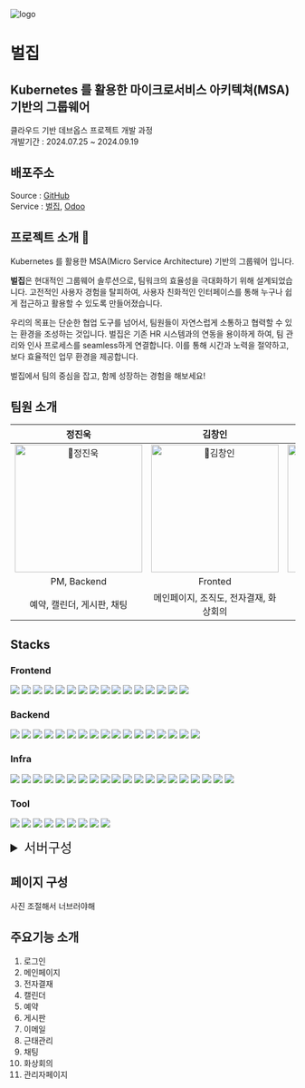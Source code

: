![logo](https://github.com/user-attachments/assets/55e25131-bcf8-4c13-bf4f-67a816754d4d)
# 벌집
## Kubernetes 를 활용한 마이크로서비스 아키텍쳐(MSA) 기반의 그룹웨어
클라우드 기반 데브옵스 프로젝트 개발 과정\
개발기간 : 2024.07.25 ~ 2024.09.19

## 배포주소
Source : [GitHub](https://github.com/groupBee)\
Service : [벌집](https://groupbee.co.kr), [Odoo](https://hr.groupbee.co.kr)

## 프로젝트 소개 🐝
Kubernetes 를 활용한 MSA(Micro Service Architecture) 기반의 그룹웨어 입니다.

**벌집**은 현대적인 그룹웨어 솔루션으로, 팀워크의 효율성을 극대화하기 위해 설계되었습니다. 고전적인 사용자 경험을 탈피하여, 사용자 친화적인 인터페이스를 통해 누구나 쉽게 접근하고 활용할 수 있도록 만들어졌습니다.

우리의 목표는 단순한 협업 도구를 넘어서, 팀원들이 자연스럽게 소통하고 협력할 수 있는 환경을 조성하는 것입니다. 벌집은 기존 HR 시스템과의 연동을 용이하게 하여, 팀 관리와 인사 프로세스를 seamless하게 연결합니다. 이를 통해 시간과 노력을 절약하고, 보다 효율적인 업무 환경을 제공합니다.

벌집에서 팀의 중심을 잡고, 함께 성장하는 경험을 해보세요!

## 팀원 소개
|정진욱|김창인|박보민|손가원|신완철|황재웅|
|:-:|:-:|:-:|:-:|:-:|:-:|
|<img src="https://github.com/user-attachments/assets/32bc3037-92c0-488e-8b73-434cc747ef0f" alt="정진욱" width="225" />|<img src="https://github.com/user-attachments/assets/1856d47d-a062-49c0-9c5b-cb39e6bda50e" alt="김창인" width="225" />|<img src="https://github.com/user-attachments/assets/733e3700-87b7-4582-9a8b-202707a0da8a" alt="박보민" width="225" />|<img src="https://github.com/user-attachments/assets/fb7f848d-27ce-4d85-a5db-9932b916a044" alt="손가원" width="225" />|<img src="https://github.com/user-attachments/assets/51d4fffa-285e-4404-be6f-8bb000b8e8fb" alt="신완철" width="225" />|<img src="https://github.com/user-attachments/assets/bb0bf882-b748-40e7-846f-af09bd3bf1f5" alt="황재웅" width="225" />|
|PM, Backend|Fronted|DevOps|Backend|Fronted|Fronted|
|예약, 캘린더, 게시판, 채팅|메인페이지, 조직도, 전자결재, 화상회의|로그인|전자결재, 이메일, 채팅|게시판|예약, 메인페이지, 관리자페이지, 화상회의|

## Stacks
### Frontend
<p>
    <img src="https://img.shields.io/badge/Vite-646CFF?style=flat-square&logo=vite&logoColor=white"/>
    <img src="https://img.shields.io/badge/Mui-007FFF?style=flat-square&logo=mui&logoColor=white"/>
    <img src="https://img.shields.io/badge/OpenVidu-1ABC9C?style=flat-square&logo=openvidu&logoColor=white"/>
    <img src="https://img.shields.io/badge/Zustand-433e38?style=flat-square&logo=zustand&logoColor=white"/>
    <img src="https://img.shields.io/badge/JavaScript-F7DF1E?style=flat-square&logo=JavaScript&logoColor=black"/>
    <img src="https://img.shields.io/badge/CSS-1572B6?style=flat-square&logo=css3&logoColor=white"/>
    <img src="https://img.shields.io/badge/NPM-CB3837?style=flat-square&logo=npm&logoColor=white"/>
    <img src="https://img.shields.io/badge/FullCalendar-4285F4?style=flat-square&logo=google-calendar&logoColor=white"/>
    <img src="https://img.shields.io/badge/Quill-333333?style=flat-square&logo=quill&logoColor=white"/>
    <img src="https://img.shields.io/badge/Bootstrap-7952B3?style=flat-square&logo=bootstrap&logoColor=white"/>
    <img src="https://img.shields.io/badge/Axios-5A29E4?style=flat-square&logo=axios&logoColor=white"/>
    <img src="https://img.shields.io/badge/Dropzone-8742f5?style=flat-square&logo=&logoColor=white"/>
    <img src="https://img.shields.io/badge/OpenWeather-EA7600?style=flat-square&logo=openweathermap&logoColor=white"/>
    <img src="https://img.shields.io/badge/React_Router-CA4245?style=flat-square&logo=react-router&logoColor=white"/>
    <img src="https://img.shields.io/badge/WebSocket-000000?style=flat-square&logo=websocket&logoColor=white"/>
    <img src="https://img.shields.io/badge/SweetAlert2-555555?style=flat-square&logoColor=white"/>

</p>

### Backend
<p>
    <img src="https://img.shields.io/badge/Spring_Boot-6DB33F?style=flat-square&logo=springboot&logoColor=white"/>
    <img src="https://img.shields.io/badge/Spring_Cloud_OpenFeign-6DB33F?style=flat-square&logo=spring&logoColor=white"/>
    <img src="https://img.shields.io/badge/Apache%20Kafka-231F20?style=flat-square&logo=apache-kafka&logoColor=white"/>
    <img src="https://img.shields.io/badge/Redis-DC382D?style=flat-square&logo=redis&logoColor=white"/>
    <img src="https://img.shields.io/badge/Swagger-85EA2D?style=flat-square&logo=swagger&logoColor=black"/>
    <img src="https://img.shields.io/badge/MongoDB-47A248?style=flat-square&logo=mongodb&logoColor=white"/>
    <img src="https://img.shields.io/badge/PostgreSQL-336791?style=flat-square&logo=postgresql&logoColor=white"/>
    <img src="https://img.shields.io/badge/QueryDSL-62a9f0?style=flat-square&logo=querydsl&logoColor=white"/>
    <img src="https://img.shields.io/badge/MapStruct-d85a30?style=flat-square&logo=mapstruct&logoColor=white"/>
    <img src="https://img.shields.io/badge/LDAP-EE0000?style=flat-square&logo=redhat&logoColor=white"/>
    <img src="https://img.shields.io/badge/REST%20API-02569B?style=flat-square&logo=rest&logoColor=white"/>
    <img src="https://img.shields.io/badge/XML_RPC-df7b2e?style=flat-square&logo=rest&logoColor=white"/>
    <img src="https://img.shields.io/badge/JPA-Hibernate-59666C?style=flat-square&logo=hibernate&logoColor=white"/>
    <img src="https://img.shields.io/badge/Lombok-FFA500?style=flat-square&logo=lombok&logoColor=white"/>
    <img src="https://img.shields.io/badge/Gradle-02303A?style=flat-square&logo=gradle&logoColor=white"/>
    <img src="https://img.shields.io/badge/JDK-17-007396?style=flat-square&logo=java&logoColor=white"/>
    <img src="https://img.shields.io/badge/STOMP-555555?style=flat-square&logoColor=white"/>
</p>

### Infra
<p>
    <img src="https://img.shields.io/badge/Kong-00203F?style=flat-square&logo=kong&logoColor=white"/>
    <img src="https://img.shields.io/badge/Kubernetes-326CE5?style=flat-square&logo=kubernetes&logoColor=white"/>
    <img src="https://img.shields.io/badge/Fail2Ban-0085FF?style=flat-square&logo=fail2ban&logoColor=white"/>
    <img src="https://img.shields.io/badge/Istio-466BB0?style=flat-square&logo=istio&logoColor=white"/>
    <img src="https://img.shields.io/badge/MinIO-00A3E0?style=flat-square&logo=minio&logoColor=white"/>
    <img src="https://img.shields.io/badge/VMware-607078?style=flat-square&logo=vmware&logoColor=white"/>
    <img src="https://img.shields.io/badge/Argo-EF5B25?style=flat-square&logo=argo&logoColor=white"/>
    <img src="https://img.shields.io/badge/Helm-0F1689?style=flat-square&logo=helm&logoColor=white"/>
    <img src="https://img.shields.io/badge/Grafana-F46800?style=flat-square&logo=grafana&logoColor=white"/>
    <img src="https://img.shields.io/badge/Prometheus-E6522C?style=flat-square&logo=prometheus&logoColor=white"/>
    <img src="https://img.shields.io/badge/KubeSphere-3AA1FF?style=flat-square&logo=kubesphere&logoColor=white"/>
    <img src="https://img.shields.io/badge/Postfix-000000?style=flat-square&logo=postfix&logoColor=white"/>
    <img src="https://img.shields.io/badge/Jenkins-D24939?style=flat-square&logo=jenkins&logoColor=white"/>
    <img src="https://img.shields.io/badge/.env-ECD53F?style=flat-square&logo=.env&logoColor=black"/>
    <img src="https://img.shields.io/badge/Naver_Cloud-03C75A?style=flat-square&logo=naver&logoColor=white"/>
    <img src="https://img.shields.io/badge/Ubuntu-E95420?style=flat-square&logo=ubuntu&logoColor=white"/>
    <img src="https://img.shields.io/badge/Rocky%20Linux-10B981?style=flat-square&logo=rockylinux&logoColor=white"/>
    <img src="https://img.shields.io/badge/Docker-2496ED?style=flat-square&logo=docker&logoColor=white"/>
    <img src="https://img.shields.io/badge/Docker_Hub-1488C6?style=flat-square&logo=docker&logoColor=white"/>
    <img src="https://img.shields.io/badge/Odoo-870048?style=flat-square&logo=odoo&logoColor=white"/>

</p>

### Tool
<p>
    <img src="https://img.shields.io/badge/Jira-0052CC?style=flat-square&logo=jira&logoColor=white"/>
    <img src="https://img.shields.io/badge/Trello-0052CC?style=flat-square&logo=trello&logoColor=white"/>
    <img src="https://img.shields.io/badge/Git-F05032?style=flat-square&logo=git&logoColor=white"/>
    <img src="https://img.shields.io/badge/GitHub-181717?style=flat-square&logo=github&logoColor=white"/>
    <img src="https://img.shields.io/badge/Slack-4A154B?style=flat-square&logo=slack&logoColor=white"/>
    <img src="https://img.shields.io/badge/IntelliJ%20IDEA-000000?style=flat-square&logo=intellij-idea&logoColor=white"/>
    <img src="https://img.shields.io/badge/VS%20Code-007ACC?style=flat-square&logo=visual-studio-code&logoColor=white"/>
    <img src="https://img.shields.io/badge/Figma-F24E1E?style=flat-square&logo=figma&logoColor=white"/>
    <img src="https://img.shields.io/badge/Postman-FF6C37?style=flat-square&logo=postman&logoColor=white"/>
</p>

<details>
<summary style="font-size: 23px">서버구성</summary>

## MSA (MicroService Architecture)

**마이크로서비스 아키텍처(MSA)** 은 모놀리식 아키텍처   을 여러 개의 작은 서비스로 나누어 각자 독립적으로 개발하고 배포하는 방식

🎯 핵심 개념

독립 서비스: 각 서비스는 특정 기능에 집중하고, 자체 프로세스에서 실행

독립 배포: 서비스별로 개별적으로 업데이트하고 확장 가능

다양한 기술 스택: 필요에 따라 각 서비스마다 다른 기술을 사용 가능

🚀 장점

유연한 확장성: 필요한 부분만 선택적으로 확장 가능

빠른 개발 속도: 작은 팀들이 병렬로 작업하여 효율적으로 개발 가능

장애 격리: 한 서비스의 문제가 전체 시스템에 영향이 없음

###  모놀리식 아키텍처 vs 마이크로서비스 아키텍처

||모놀리식 아키텍처|마이크로서비스 아키텍처|
|---|---|---|
|구조|하나의 거대한 코드베이스|작은 서비스들의 집합|
|배포|전체 시스템을 한 번에 배포|서비스별로 독립적으로 배포|
|확장성|전체 애플리케이션을 확장해야 함|필요한 서비스만 선택적으로 확장 가능|
|개발 속도|큰 팀이 순차적으로 개발|작은 팀들이 병렬로 빠르게 개발|
|유지보수|복잡도가 증가하여 유지보수 어려움|서비스 단위로 유지보수 용이|
|장애 영향 범위|하나의 오류가 전체 시스템에 영향|오류가 발생한 서비스에만 영향 제한|
|기술 스택|단일 기술 스택 사용|다양한 기술 스택 사용 가능|

## K8S(kubernetes)

Kubernetes는 컨테이너화된 애플리케이션의 배포, 확장 및 관리를 자동화하는 오픈 소스 플랫폼입니다. MSA를 효과적으로 구현하기 위한 강력한 도구로, 복잡한 마이크로서비스 환경을 손쉽게 관리할 수 있게 해줍니다.

🚢 Kubernetes란?

컨테이너 오케스트레이션 플랫폼: 다수의 컨테이너를 자동으로 배포하고 관리합니다.

확장성 및 탄력성 제공: 애플리케이션의 부하에 따라 자동으로 확장하거나 축소합니다.

셀프 힐링(Self-Healing): 실패한 컨테이너를 자동으로 재시작하고 교체합니다.

🎯 MSA 구현을 위한 핵심 구성 요소

1. ArgoCD로 CI/CD 파이프라인 구축
    ArgoCD는 Kubernetes 네이티브 지속적 배포(CD) 도구로, 선언적 GitOps 방식을 사용합니다.

    자동화된 배포: 코드 변경 사항이 자동으로 배포되어 개발 효율을 높입니다.

    Git과의 통합: Git 리포지토리를 소스 오브 트루스로 사용하여 애플리케이션 상태를 관리합니다.

2. Kong으로 API 게이트웨이 설정

    Kong은 클라우드 네이티브 API 게이트웨이로, 마이크로서비스 간의 통신을 관리하고 보호합니다.

    요청 라우팅 및 로드 밸런싱: 클라이언트 요청을 적절한 서비스로 전달합니다.

    인증 및 권한 부여: 보안 플러그인을 통해 API 보안을 강화합니다.

    모니터링 및 로깅: 트래픽 분석과 로깅을 지원하여 서비스 가시성을 높입니다.

3. Istio로 서비스 메쉬 구성

    Istio는 오픈 소스 서비스 메쉬 플랫폼으로, 서비스 간의 통신을 제어하고 관찰성을 제공합니다.

    트래픽 관리: 라우팅 규칙을 세밀하게 제어하여 트래픽 흐름을 관리합니다.

    보안 강화: 서비스 간의 통신을 암호화하고 인증을 제공합니다.

    관찰성 제공: 분산 추적, 모니터링, 로깅을 통해 서비스 상태를 파악합니다.

🛠️ Kubernetes와 함께 MSA 구현하기

컨테이너화된 마이크로서비스: 각 서비스는 독립적인 컨테이너로 패키징됩니다.

ArgoCD로 GitOps 워크플로우 구축: 선언적 설정을 통해 인프라와 애플리케이션을 관리합니다.

Kong API 게이트웨이 설정: 외부 트래픽을 내부 서비스로 효율적으로 라우팅합니다.
Istio 서비스 메쉬 통합: 서비스 간의 복잡한 통신을 쉽게 관리하고 보안을 강화합니다.

🚀 장점

운영 효율성 향상: 자동화된 관리로 운영 부담을 감소시킵니다.

유연한 확장성: 트래픽에 따라 리소스를 동적으로 조절합니다.

고가용성 보장: 장애 발생 시 자동 복구로 시스템 안정성을 유지합니다.

보안 및 관찰성 강화: Istio와 Kong을 통해 보안과 서비스 가시성을 높입니다.

개발 효율성 증대: ArgoCD를 통한 자동 배포로 개발 사이클을 단축합니다.

### Kubernetes 노드 정보
<img src="https://minio.bmops.kro.kr/groupbee/photo/node.png" width="600"/>

### Kubernetes 서비스 분리

<img src="https://minio.bmops.kro.kr/groupbee/photo/service.png" width="600"/>

### ISTIO 내부 트래픽 그래프

<img src="https://minio.bmops.kro.kr/groupbee/photo/Istio.png" width="600"/>

### Kong Service

<img src="https://minio.bmops.kro.kr/groupbee/photo/kong-service.png" width="600"/>

### Kong Route

<img src="https://minio.bmops.kro.kr/groupbee/photo/kong-route.png" width="600"/>

### CI/CD 설계

<img src="https://minio.bmops.kro.kr/groupbee/photo/CI:CD.png" width="600"/>

</details>

## 페이지 구성
사진 조절해서 너브러야해
## 주요기능 소개
1. 로그인
2. 메인페이지
3. 전자결재
4. 캘린더
5. 예약
6. 게시판
7. 이메일
8. 근태관리
9. 채팅
10. 화상회의
11. 관리자페이지